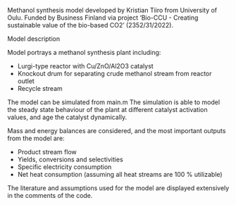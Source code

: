 Methanol synthesis model developed by Kristian Tiiro from University of Oulu.
Funded by Business Finland via project ‘Bio-CCU - Creating sustainable value of the bio-based CO2’ (2352/31/2022).

Model description

Model portrays a methanol synthesis plant including:
 - Lurgi-type reactor with Cu/ZnO/Al2O3 catalyst
 - Knockout drum for separating crude methanol stream from reactor outlet
 - Recycle stream

The model can be simulated from main.m
The simulation is able to model the steady state behaviour of the plant 
at different catalyst activation values, and age the catalyst dynamically.

Mass and energy balances are considered, and the most important outputs 
from the model are:
 - Product stream flow
 - Yields, conversions and selectivities
 - Specific electricity consumption
 - Net heat consumption (assuming all heat streams are 100 % utilizable)

The literature and assumptions used for the model are displayed extensively 
in the comments of the code.
